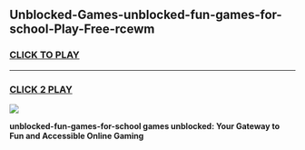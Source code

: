 
## Unblocked-Games-unblocked-fun-games-for-school-Play-Free-rcewm
<h3>
<a href="https://premium76.site?title=unblocked-fun-games-for-school&ref=15A">CLICK TO PLAY</a></h3>
<hr>

<h3>
<a href="https://premium76.site?title=unblocked-fun-games-for-school&ref=15A">CLICK 2 PLAY</a>
  
</h3>

<a href="https://premium76.site?title=unblocked-fun-games-for-school&ref=15A"><img src="https://clearcache.store/games.png"></a>


**unblocked-fun-games-for-school games unblocked: Your Gateway to Fun and Accessible Online Gaming**
